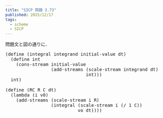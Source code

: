 ```yaml
---
title: "SICP 問題 3.73"
published: 2015/12/17
tags:
  - scheme
  - SICP
---
```


<p>問題文と図の通りに．</p>

<pre class="code lang-scheme" data-lang="scheme" data-unlink><span class="synSpecial">(</span><span class="synStatement">define</span> <span class="synSpecial">(</span>integral integrand initial-value dt<span class="synSpecial">)</span>
  <span class="synSpecial">(</span><span class="synStatement">define</span> int
    <span class="synSpecial">(</span>cons-stream initial-value
                 <span class="synSpecial">(</span>add-streams <span class="synSpecial">(</span>scale-stream integrand dt<span class="synSpecial">)</span>
                              int<span class="synSpecial">)))</span>
  int<span class="synSpecial">)</span>

<span class="synSpecial">(</span><span class="synStatement">define</span> <span class="synSpecial">(</span>RC R C dt<span class="synSpecial">)</span>
  <span class="synSpecial">(</span><span class="synStatement">lambda</span> <span class="synSpecial">(</span>i v0<span class="synSpecial">)</span>
    <span class="synSpecial">(</span>add-streams <span class="synSpecial">(</span>scale-stream i R<span class="synSpecial">)</span>
                 <span class="synSpecial">(</span>integral <span class="synSpecial">(</span>scale-stream i <span class="synSpecial">(</span><span class="synIdentifier">/</span> <span class="synConstant">1</span> C<span class="synSpecial">))</span>
                           vo dt<span class="synSpecial">))))</span>
</pre>


